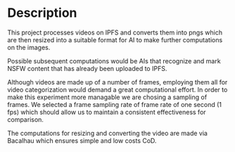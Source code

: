 # Description

This project processes videos on IPFS and converts them into pngs which are then resized into a suitable format for AI to make further computations on the images.

Possible subsequent computations would be AIs that recognize and mark NSFW content that has already been uploaded to IPFS.

Although videos are made up of a number of frames, employing them all for video categorization would demand a great computational effort. In order to make this experiment more managable we are chosing a sampling of frames. We selected a frame sampling rate of frame rate of one second (1 fps) which should allow us to maintain a consistent effectiveness for comparison.

The computations for resizing and converting the video are made via Bacalhau which ensures simple and low costs CoD.
